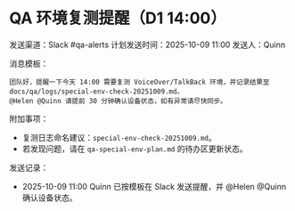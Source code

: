 # QA 环境复测提醒（D1 14:00）

发送渠道：Slack #qa-alerts
计划发送时间：2025-10-09 11:00
发送人：Quinn

消息模板：
```
团队好，提醒一下今天 14:00 需要复测 VoiceOver/TalkBack 环境，并记录结果至 docs/qa/logs/special-env-check-20251009.md。
@Helen @Quinn 请提前 30 分钟确认设备状态，如有异常请尽快同步。
```

附加事项：
- 复测日志命名建议：`special-env-check-20251009.md`。
- 若发现问题，请在 `qa-special-env-plan.md` 的待办区更新状态。

发送记录：
- 2025-10-09 11:00 Quinn 已按模板在 Slack 发送提醒，并 @Helen @Quinn 确认设备状态。
